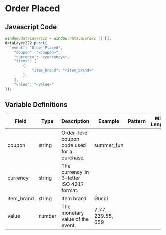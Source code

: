 # Order Placed

### 

## Javascript Code
```js
window.dataLayer222 = window.dataLayer222 || [];
dataLayer222.push({
  "event": "Order Placed",
    "coupon": "<coupon>",
    "currency": "<currency>",
    "items": [
        {
            "item_brand": "<item_brand>"
        }
    ],
    "value": "<value>"
});
```

## Variable Definitions

|Field|Type|Description|Example|Pattern|Min Length|Max Length|Minimum|Maximum|Multiple Of|
| --- | --- | --- | --- | --- | --- | --- | --- | --- | --- |
|coupon|string|Order-level coupon code used for a purchase.|summer\_fun|||||||
|currency|string|The currency, in 3-letter ISO 4217 format.||||||||
|item_brand|string|Item brand|Gucci|||||||
|value|number|The monetary value of the event.	|7.77, 239.55, 659|||||||



